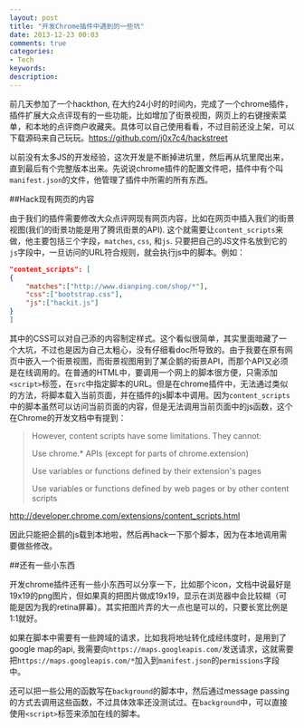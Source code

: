 ```yaml
---
layout: post
title: "开发Chrome插件中遇到的一些坑"
date: 2013-12-23 00:03
comments: true
categories: 
- Tech 
keywords: 
description: 
---
```

前几天参加了一个hackthon, 在大约24小时的时间内，完成了一个chrome插件，插件扩展大众点评现有的一些功能，比如增加了街景视图，网页上的右键搜索菜单，和本地的点评商户收藏夹。具体可以自己使用看看，不过目前还没上架，可以下载源码来自己玩玩。<https://github.com/j0x7c4/hackstreet>

以前没有太多JS的开发经验，这次开发是不断掉进坑里，然后再从坑里爬出来，直到最后有个完整版本出来。先说说chrome插件的配置文件吧，插件中有个叫`manifest.json`的文件，他管理了插件中所需的所有东西。

##Hack现有网页的内容

由于我们的插件需要修改大众点评网现有网页内容，比如在网页中插入我们的街景视图(我们的街景功能是用了腾讯街景的API). 这个就需要让`content_scripts`来做，他主要包括三个字段，`matches`, `css`, 和`js`. 只要把自己的JS文件名放到它的`js`字段中，一旦访问的URL符合规则，就会执行js中的脚本。例如：
``` json
"content_scripts": [ 
{
    "matches":["http://www.dianping.com/shop/*"],
    "css":["bootstrap.css"],
    "js":["hackit.js"]
}
]
```
其中的CSS可以对自己添的内容制定样式。这个看似很简单，其实里面暗藏了一个大坑，不过也是因为自己太粗心，没有仔细看doc所导致的。由于我要在原有网页中嵌入一个街景视图，而街景视图用到了某企鹅的街景API，而那个API又必须是在线调用的。在普通的HTML中，要调用一个网上的脚本很方便，只需添加`<script>`标签，在`src`中指定脚本的URL。但是在chrome插件中，无法通过类似的方法，将脚本载入当前页面，并在插件的js脚本中调用。因为`content_scripts`中的脚本虽然可以访问当前页面的内容，但是无法调用当前页面中的js函数，这个在Chrome的开发文档中有提到：

>However, content scripts have some limitations. They cannot:
>
>Use chrome.* APIs (except for parts of chrome.extension)
>
>Use variables or functions defined by their extension's pages
>
>Use variables or functions defined by web pages or by other content scripts

<http://developer.chrome.com/extensions/content_scripts.html>

因此只能把企鹅的js载到本地啦，然后再hack一下那个脚本，因为在本地调用需要做些修改。

##还有一些小东西

开发chrome插件还有一些小东西可以分享一下，比如那个icon，文档中说最好是19x19的png图片，但如果真的把图片做成19x19，显示在浏览器中会比较糊（可能是因为我的retina屏幕）。其实把图片弄的大一点也是可以的，只要长宽比例是1:1就好。

如果在脚本中需要有一些跨域的请求，比如我将地址转化成经纬度时，是用到了google map的api, 我需要向`https://maps.googleapis.com/`发送请求，这就需要把`https://maps.googleapis.com/*`加入到`manifest.json`的`permissions`字段中。

还可以把一些公用的函数写在`background`的脚本中，然后通过message passing的方式去调用这些函数，不过具体效率还没测试过。在`background`中，可以直接使用`<script>`标签来添加在线的脚本。
